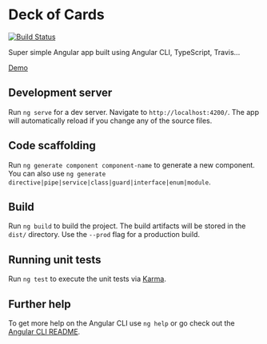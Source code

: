 # Deck of Cards
[![Build Status](https://travis-ci.org/mchambaud/deck-of-cards.svg?branch=master)](https://travis-ci.org/mchambaud/deck-of-cards)

Super simple Angular app built using Angular CLI, TypeScript, Travis...

[Demo](https://mchambaud.github.io/deck-of-cards/)

## Development server

Run `ng serve` for a dev server. Navigate to `http://localhost:4200/`. The app will automatically reload if you change any of the source files.

## Code scaffolding

Run `ng generate component component-name` to generate a new component. You can also use `ng generate directive|pipe|service|class|guard|interface|enum|module`.

## Build

Run `ng build` to build the project. The build artifacts will be stored in the `dist/` directory. Use the `--prod` flag for a production build.

## Running unit tests

Run `ng test` to execute the unit tests via [Karma](https://karma-runner.github.io).

## Further help

To get more help on the Angular CLI use `ng help` or go check out the [Angular CLI README](https://github.com/angular/angular-cli/blob/master/README.md).
